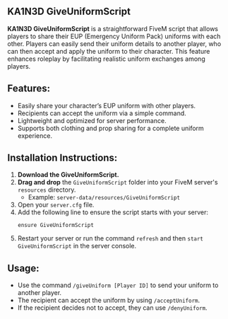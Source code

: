 ## KA1N3D GiveUniformScript

**KA1N3D GiveUniformScript** is a straightforward FiveM script that allows players to share their EUP (Emergency Uniform Pack) uniforms with each other. Players can easily send their uniform details to another player, who can then accept and apply the uniform to their character. This feature enhances roleplay by facilitating realistic uniform exchanges among players.

## Features:
- Easily share your character’s EUP uniform with other players.
- Recipients can accept the uniform via a simple command.
- Lightweight and optimized for server performance.
- Supports both clothing and prop sharing for a complete uniform experience.

## Installation Instructions:
1. **Download the GiveUniformScript.**
2. **Drag and drop** the `GiveUniformScript` folder into your FiveM server's `resources` directory.
   - Example: `server-data/resources/GiveUniformScript`
3. Open your `server.cfg` file.
4. Add the following line to ensure the script starts with your server:
   ```
   ensure GiveUniformScript
   ```
5. Restart your server or run the command `refresh` and then `start GiveUniformScript` in the server console.

## Usage:
- Use the command `/giveUniform [Player ID]` to send your uniform to another player.
- The recipient can accept the uniform by using `/acceptUniform`.
- If the recipient decides not to accept, they can use `/denyUniform`.
